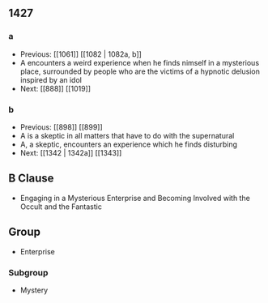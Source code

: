 ## 1427
### a
- Previous: [[1061]] [[1082 | 1082a, b]] 
- A encounters a weird experience when he finds nimself in a mysterious place, surrounded by people who are the victims of a hypnotic delusion inspired by an idol
- Next: [[888]] [[1019]] 

### b
- Previous: [[898]] [[899]] 
- A is a skeptic in all matters that have to do with the supernatural
- A, a skeptic, encounters an experience which he finds disturbing
- Next: [[1342 | 1342a]] [[1343]] 

## B Clause
- Engaging in a Mysterious Enterprise and Becoming Involved with the Occult and the Fantastic

## Group
- Enterprise

### Subgroup
- Mystery

